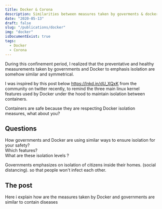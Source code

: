 ```yaml
---
title: Docker & Corona
description: Similarities between measures taken by goverments & docker to maintain isolation
date: "2020-05-13"
draft: false
slug: "/publications/docker"
img: "docker"
isDocumentExist: true
tags:
  - Docker
  - Corona
---
```


During this confinement period, I realized that the preventative and healthy measurements taken by governments and Docker to emphasis isolation are somehow similar and symmetrical.

I was inspired by this post below https://lnkd.in/dU_XQxK from the community
on twitter recently, to remind the three main linux kernel features used by Docker under the hood to maintain isolation between containers.

Containers are safe because they are respecting Docker isolation measures, what about you?

## Questions

How governments and Docker are using similar ways to ensure isolation for your safety?<br/>
Which features?<br/>
What are these isolation levels ?<br/>

Governments emphasizes on isolation of
citizens inside their homes. (social distancing).
so that people won't infect each other.

## The post

Here i explain how are the measures taken by Docker and governments are similar to contain diseases
